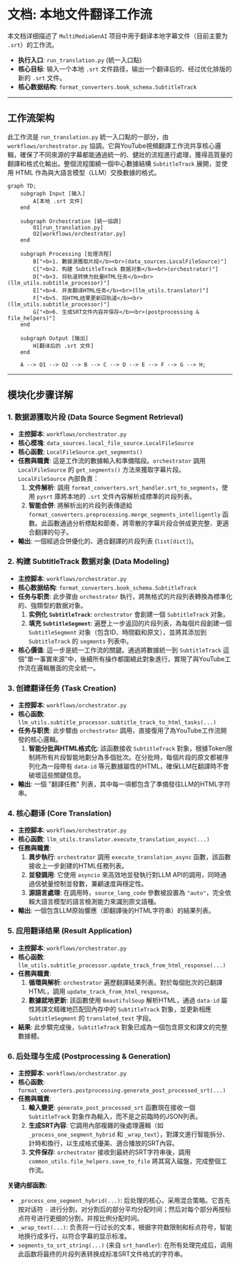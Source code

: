 # 文档: 本地文件翻译工作流

本文档详细描述了 `MultiMediaGenAI` 项目中用于翻译本地字幕文件（目前主要为 `.srt`）的工作流。

- **执行入口**: `run_translation.py` (統一入口點)
- **核心目标**: 输入一个本地 `.srt` 文件路径，输出一个翻译后的、经过优化排版的新的 `.srt` 文件。
- **核心数据结构**: `format_converters.book_schema.SubtitleTrack`

---

## 工作流架构

此工作流是 `run_translation.py` 統一入口點的一部分，由 `workflows/orchestrator.py` 協調。它與YouTube視頻翻譯工作流共享核心邏輯，確保了不同來源的字幕都能通過統一的、健壯的流程進行處理，獲得高質量的翻譯和格式化輸出。整個流程圍繞一個中心數據結構 `SubtitleTrack` 展開，並使用 HTML 作為與大語言模型（LLM）交換數據的格式。

```mermaid
graph TD;
    subgraph Input [输入]
        A[本地 .srt 文件]
    end

    subgraph Orchestration [統一協調]
        O1[run_translation.py]
        O2[workflows/orchestrator.py]
    end

    subgraph Processing [处理流程]
        B["<b>1. 數據源獲取片段</b><br>(data_sources.LocalFileSource)"]
        C["<b>2. 构建 SubtitleTrack 数据对象</b><br>(orchestrator)"]
        D["<b>3. 将轨道转换为批量HTML任务</b><br>(llm_utils.subtitle_processor)"]
        E["<b>4. 并发翻译HTML任务</b><br>(llm_utils.translator)"]
        F["<b>5. 将HTML结果更新回轨道</b><br>(llm_utils.subtitle_processor)"]
        G["<b>6. 生成SRT文件内容并保存</b><br>(postprocessing & file_helpers)"]
    end

    subgraph Output [输出]
        H[翻译后的 .srt 文件]
    end

    A --> O1 --> O2 --> B --> C --> D --> E --> F --> G --> H;
```

---

## 模块化步骤详解

### 1. 数据源獲取片段 (Data Source Segment Retrieval)

-   **主控脚本**: `workflows/orchestrator.py`
-   **核心模塊**: `data_sources.local_file_source.LocalFileSource`
-   **核心函數**: `LocalFileSource.get_segments()`
-   **任務與職責**: 這是工作流的數據輸入和準備階段。`orchestrator` 調用 `LocalFileSource` 的 `get_segments()` 方法來獲取字幕片段。`LocalFileSource` 內部負責：
    1.  **文件解析**: 調用 `format_converters.srt_handler.srt_to_segments`，使用 `pysrt` 庫將本地的 `.srt` 文件內容解析成標準的片段列表。
    2.  **智能合併**: 將解析出的片段列表傳遞給 `format_converters.preprocessing.merge_segments_intelligently` 函數。此函數通過分析標點和節奏，將零散的字幕片段合併成更完整、更適合翻譯的句子。
-   **輸出**: 一個經過合併優化的、適合翻譯的片段列表 (`list[dict]`)。

### 2. 构建 SubtitleTrack 数据对象 (Data Modeling)

-   **主控脚本**: `workflows/orchestrator.py`
-   **核心数据结构**: `format_converters.book_schema.SubtitleTrack`
-   **任务与职责**: 此步骤由 `orchestrator` 執行，將無格式的片段列表轉換為標準化的、強類型的数据对象。
    1.  **实例化 `SubtitleTrack`**: `orchestrator` 會創建一個 `SubtitleTrack` 对象。
    2.  **填充 `SubtitleSegment`**: 遍歷上一步返回的片段列表，為每個片段創建一個 `SubtitleSegment` 对象（包含ID、時間戳和原文），並將其添加到 `SubtitleTrack` 的 `segments` 列表中。
-   **核心價值**: 這一步是統一工作流的關鍵。通過將數據統一到 `SubtitleTrack` 這個"單一事實來源"中，後續所有操作都圍繞此對象進行，實現了與YouTube工作流在邏輯層面的完全統一。

### 3. 创建翻译任务 (Task Creation)

-   **主控脚本**: `workflows/orchestrator.py`
-   **核心函数**: `llm_utils.subtitle_processor.subtitle_track_to_html_tasks(...)`
-   **任务与职责**: 此步驟由 `orchestrator` 調用，直接復用了為YouTube工作流開發的核心邏輯。
    1.  **智能分批與HTML格式化**: 該函數接收 `SubtitleTrack` 對象，根據Token限制將所有片段智能地劃分為多個批次。在分批時，每個片段的原文都被序列化為一段帶有 `data-id` 等元數據屬性的HTML，確保LLM在翻譯時不會破壞這些關鍵信息。
-   **輸出**: 一個 "翻譯任務" 列表，其中每一項都包含了準備發往LLM的HTML字符串。

### 4. 核心翻译 (Core Translation)

-   **主控脚本**: `workflows/orchestrator.py`
-   **核心函数**: `llm_utils.translator.execute_translation_async(...)`
-   **任務與職責**:
    1.  **異步執行**: `orchestrator` 調用 `execute_translation_async` 函數，該函數接收上一步創建的HTML任務列表。
    2.  **並發調用**: 它使用 `asyncio` 來高效地並發執行對LLM API的調用，同時通過信號量控制並發數，兼顧速度與穩定性。
    3.  **源語言處理**: 在調用時，`source_lang_code` 參數被設置為 `"auto"`，完全依賴大語言模型的語言檢測能力來識別原文語種。
-   **輸出**: 一個包含LLM原始響應（即翻譯後的HTML字符串）的結果列表。

### 5. 应用翻译结果 (Result Application)

-   **主控脚本**: `workflows/orchestrator.py`
-   **核心函数**: `llm_utils.subtitle_processor.update_track_from_html_response(...)`
-   **任務與職責**:
    1.  **循環與解析**: `orchestrator` 遍歷翻譯結果列表。對於每個批次的已翻譯HTML，調用 `update_track_from_html_response`。
    2.  **數據就地更新**: 該函數使用 `BeautifulSoup` 解析HTML，通過 `data-id` 屬性將譯文精確地匹配回內存中的 `SubtitleTrack` 對象，並更新相應 `SubtitleSegment` 的 `translated_text` 字段。
-   **結果**: 此步驟完成後，`SubtitleTrack` 對象已成為一個包含原文和譯文的完整數據體。

### 6. 后处理与生成 (Postprocessing & Generation)

-   **主控脚本**: `workflows/orchestrator.py`
-   **核心函数**: `format_converters.postprocessing.generate_post_processed_srt(...)`
-   **任務與職責**:
    1.  **輸入變更**: `generate_post_processed_srt` 函數現在接收一個 `SubtitleTrack` 對象作為輸入，而不是之前臨時的JSON列表。
    2.  **生成SRT內容**: 它調用內部複雜的後處理邏輯（如`_process_one_segment_hybrid` 和 `_wrap_text`），對譯文進行智能拆分、計時和換行，以生成格式優美、適合播放的SRT內容。
    3.  **文件保存**: `orchestrator` 接收到最終的SRT字符串後，調用 `common_utils.file_helpers.save_to_file` 將其寫入磁盤，完成整個工作流。

**关键内部函数:**
- `_process_one_segment_hybrid(...)`: 后处理的核心，采用混合策略。它首先按对话符 `-` 进行分割，对分割后的部分平均分配时间；然后对每个部分再按标点符号进行更细的分割，并按比例分配时间。
- `_wrap_text(...)`: 负责将一行过长的文本，根据字符数限制和标点符号，智能地换行成多行，以符合字幕的显示标准。
- `segments_to_srt_string(...)` (来自 `srt_handler`): 在所有处理完成后，调用此函数将最终的片段列表转换成标准SRT文件格式的字符串。